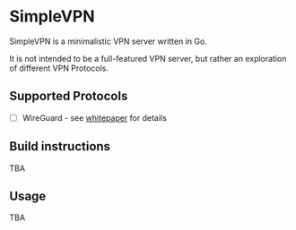 # SimpleVPN

SimpleVPN is a minimalistic VPN server written in Go. 

It is not intended to be a full-featured VPN server, but rather an exploration of different VPN Protocols.


## Supported Protocols

- [ ] WireGuard - see [whitepaper](https://www.wireguard.com/papers/wireguard.pdf) for details 

## Build instructions

TBA


## Usage

TBA